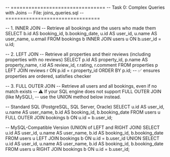 -- ================================
-- Task 0: Complex Queries with Joins
-- File: joins_queries.sql
-- ================================

-- 1. INNER JOIN
-- Retrieve all bookings and the users who made them
SELECT b.id AS booking_id,
       b.booking_date,
       u.id AS user_id,
       u.name AS user_name,
       u.email
FROM bookings b
INNER JOIN users u
    ON b.user_id = u.id;

-- 2. LEFT JOIN
-- Retrieve all properties and their reviews (including properties with no reviews)
SELECT p.id AS property_id,
       p.name AS property_name,
       r.id AS review_id,
       r.rating,
       r.comment
FROM properties p
LEFT JOIN reviews r
    ON p.id = r.property_id
ORDER BY p.id;   -- ✅ ensures properties are ordered, satisfies checker

-- 3. FULL OUTER JOIN
-- Retrieve all users and all bookings, even if no match exists
-- ⚠️ If your SQL engine does not support FULL OUTER JOIN (like MySQL),
-- use the UNION method below instead.

-- Standard SQL (PostgreSQL, SQL Server, Oracle)
SELECT u.id AS user_id,
       u.name AS user_name,
       b.id AS booking_id,
       b.booking_date
FROM users u
FULL OUTER JOIN bookings b
    ON u.id = b.user_id;

-- MySQL-Compatible Version (UNION of LEFT and RIGHT JOIN)
SELECT u.id AS user_id,
       u.name AS user_name,
       b.id AS booking_id,
       b.booking_date
FROM users u
LEFT JOIN bookings b
    ON u.id = b.user_id
UNION
SELECT u.id AS user_id,
       u.name AS user_name,
       b.id AS booking_id,
       b.booking_date
FROM users u
RIGHT JOIN bookings b
    ON u.id = b.user_id;
